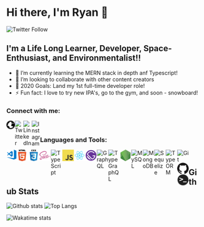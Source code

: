 # Hi there, I'm Ryan 👋

![Twitter Follow](https://img.shields.io/twitter/follow/WetheyRyan?color=1DA1F2&logo=Twitter&style=for-the-badge)

## I'm a Life Long Learner, Developer, Space-Enthusiast, and Environmentalist!!

- 🌱  I’m currently learning the MERN stack in depth anf Typescript!
- 👯  I’m looking to collaborate with other content creators
- 🥅  2020 Goals: Land my 1st full-time developer role!
- ⚡  Fun fact: I love to try new IPA's, go to the gym, and soon - snowboard! 

### Connect with me:

[<img align="left" alt="codeSTACKr.com" width="22px" src="https://raw.githubusercontent.com/iconic/open-iconic/master/svg/globe.svg" />][website]
[<img align="left" alt="Twitter" width="22px" src="https://cdn.jsdelivr.net/npm/simple-icons@v3/icons/twitter.svg" />][twitter]
[<img align="left" alt="LinkedIn" width="22px" src="https://cdn.jsdelivr.net/npm/simple-icons@v3/icons/linkedin.svg" />][linkedin]
[<img align="left" alt="Instagram" width="22px" src="https://cdn.jsdelivr.net/npm/simple-icons@v3/icons/instagram.svg" />][instagram]
</br>

### Languages and Tools:

<img align="left" alt="Visual Studio Code" width="26px" src="https://raw.githubusercontent.com/github/explore/80688e429a7d4ef2fca1e82350fe8e3517d3494d/topics/visual-studio-code/visual-studio-code.png" />
<img align="left" alt="HTML5" width="30px" src="https://raw.githubusercontent.com/github/explore/80688e429a7d4ef2fca1e82350fe8e3517d3494d/topics/html/html.png" />
<img align="left" alt="CSS3" width="30px" src="https://raw.githubusercontent.com/github/explore/80688e429a7d4ef2fca1e82350fe8e3517d3494d/topics/css/css.png" />
<img align="left" alt="Sass" width="30px" src="https://raw.githubusercontent.com/github/explore/80688e429a7d4ef2fca1e82350fe8e3517d3494d/topics/sass/sass.png" />
<img align="left" alt="TypeScript" width="30px" src="http://www.software-architects.com/content/images/blog/2016/12/typescript-logo.png" />
<img align="left" alt="JavaScript" width="30px" src="https://raw.githubusercontent.com/github/explore/80688e429a7d4ef2fca1e82350fe8e3517d3494d/topics/javascript/javascript.png" />
<img align="left" alt="React" width="30px" src="https://raw.githubusercontent.com/github/explore/80688e429a7d4ef2fca1e82350fe8e3517d3494d/topics/react/react.png" />
<img align="left" alt="Gatsby" width="30px" src="https://raw.githubusercontent.com/github/explore/e94815998e4e0713912fed477a1f346ec04c3da2/topics/gatsby/gatsby.png" />
<img align="left" alt="GraphQL" width="30px" src="https://s3.amazonaws.com/media-p.slid.es/uploads/891525/images/4994316/GraphQL_Logo.svg.png" />
<img align="left" alt="Type GraphQL" width="30px" src="https://raw.githubusercontent.com/MichalLytek/typegraphql-nestjs/master/typegraphql-logo.png" />
<img align="left" alt="Node.js" width="30px" src="https://raw.githubusercontent.com/github/explore/80688e429a7d4ef2fca1e82350fe8e3517d3494d/topics/nodejs/nodejs.png" />
<img align="left" alt="MySQL" width="30px" src="https://pngimg.com/uploads/mysql/mysql_PNG1.png" />
<img align="left" alt="MongoDB" width="30px" src="https://cdn.iconscout.com/icon/free/png-256/mongodb-3-1175138.png" />
<img align="left" alt="Sequelize" width="30px" src="https://milinaudara.files.wordpress.com/2014/05/logo.png" />
<img align="left" alt="TypeORM" width="30px" src="https://cdn2.hubspot.net/hub/2383597/hubfs/typeorm.png?width=600" />
<img align="left" alt="Git" width="30px" src="https://www.linuxjournal.com/sites/default/files/styles/360_250/public/nodeimage/story/git-icon.png?itok=w7zB9vuE" />
<img align="left" alt="GitHub" width="30px" src="https://raw.githubusercontent.com/github/explore/78df643247d429f6cc873026c0622819ad797942/topics/github/github.png" />
<img align="left" alt="Terminal" width="30px" src="https://raw.githubusercontent.com/github/explore/80688e429a7d4ef2fca1e82350fe8e3517d3494d/topics/terminal/terminal.png" />


</br>

## Github Stats

![Github stats](https://github-readme-stats-gilt-ten.vercel.app/api?username=rcwethey&show_icons=true&hide=stars,contribs&hide_border=true&count_private=true&theme=react&hide_icons=false)
![Top Langs](https://github-readme-stats-gilt-ten.vercel.app/api/top-langs/?username=rcwethey&layout=compact&theme=react&hide_border=true)

![Wakatime stats](https://github-readme-stats.vercel.app/api/wakatime?username=rcwethey&theme=react&hide_border=true)

[website]: https://rcwethey.vercel.app
[twitter]: https://twitter.com/WetheyRyan
[instagram]: https://instagram.com/r_wethey
[linkedin]: https://www.linkedin.com/in/ryan-wethey-507035100/
